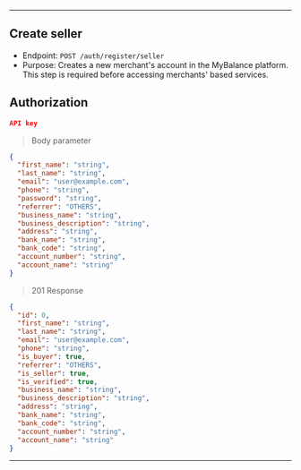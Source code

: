 
----------------------------------------------------------------------------------
## Create seller
* Endpoint: `POST /auth/register/seller`
* Purpose: Creates a new merchant's account in the MyBalance platform. This step is required before accessing merchants' based services.

## Authorization
```json
API key
```

> Body parameter

```json
{
  "first_name": "string",
  "last_name": "string",
  "email": "user@example.com",
  "phone": "string",
  "password": "string",
  "referrer": "OTHERS",
  "business_name": "string",
  "business_description": "string",
  "address": "string",
  "bank_name": "string",
  "bank_code": "string",
  "account_number": "string",
  "account_name": "string"
}
```
> 201 Response

```json
{
  "id": 0,
  "first_name": "string",
  "last_name": "string",
  "email": "user@example.com",
  "phone": "string",
  "is_buyer": true,
  "referrer": "OTHERS",
  "is_seller": true,
  "is_verified": true,
  "business_name": "string",
  "business_description": "string",
  "address": "string",
  "bank_name": "string",
  "bank_code": "string",
  "account_number": "string",
  "account_name": "string"
}
```
----------------------------------------------------------------------------------
